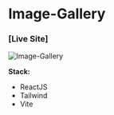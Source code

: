 # Image-Gallery

### [Live Site]

![Image-Gallery](https://ibb.co/19gjNC4)

**Stack:**

- ReactJS
- Tailwind
- Vite
